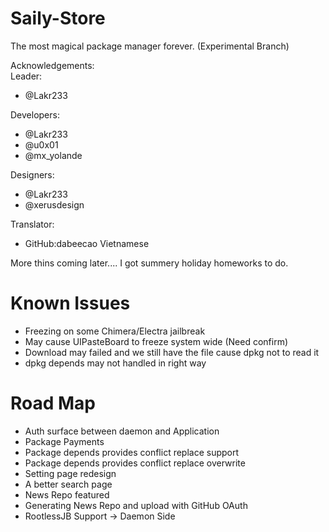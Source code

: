 # Saily-Store  

The most magical package manager forever. (Experimental Branch)   

Acknowledgements:    
Leader:    
- @Lakr233     

Developers:   
- @Lakr233     
- @u0x01     
- @mx_yolande      

Designers:   
- @Lakr233     
- @xerusdesign   

Translator:   
- GitHub:dabeecao Vietnamese

More thins coming later.... I got summery holiday homeworks to do.  

# Known Issues

- Freezing on some Chimera/Electra jailbreak 
- May cause UIPasteBoard to freeze system wide (Need confirm)
- Download may failed and we still have the file cause dpkg not to read it
- dpkg depends may not handled in right way

# Road Map

- Auth surface between daemon and Application
- Package Payments
- Package depends provides conflict replace support
- Package depends provides conflict replace overwrite
- Setting page redesign
- A better search page
- News Repo featured
- Generating News Repo and upload with GitHub OAuth
- RootlessJB Support -> Daemon Side
